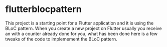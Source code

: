 # flutterblocpattern

This project is a starting point for a Flutter application and it is using the BLoC pattern. When you create a new project on Flutter usually you receive an with a counter already done for you, what has been done here is a few tweaks of the code to implemement the BLoC pattern.

